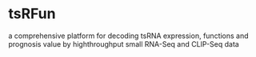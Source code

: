 # tsRFun
a comprehensive platform for decoding tsRNA expression, functions and prognosis value by highthroughput small RNA-Seq and CLIP-Seq data
